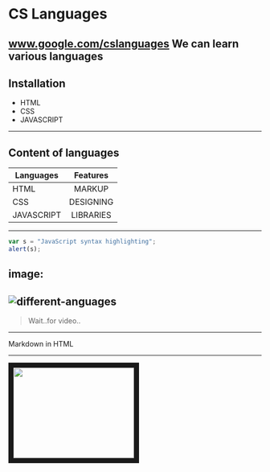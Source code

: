 # CS Languages
www.google.com/cslanguages We can learn various languages
---
## Installation
+ HTML
+ CSS
+ JAVASCRIPT 
---

## Content of languages

| Languages    | Features      | 
| -------------|:-------------:| 
| HTML         | MARKUP        | 
| CSS          | DESIGNING     |   
| JAVASCRIPT   | LIBRARIES     |  

---
```javascript
var s = "JavaScript syntax highlighting";
alert(s);
```
 
image:
---
![different-anguages](https://user-images.githubusercontent.com/128279240/233010434-820d792a-563d-483a-8c0b-d5c647085921.png)
---

> Wait..for video..
 ---
 <dl>
 <dt>Markdown in HTML</dt>

</dl>

***
<a href="http://[www.youtube.com/watch?feature=player_embedded&v=YOUTUBE_VIDEO_ID_HERE](https://www.youtube.com/watch?v=EGQh5SZctaE)
" target="_blank"><img src="![download](https://user-images.githubusercontent.com/128279240/233014597-d2129715-cc75-4c6c-bda3-474346230b25.png)
" 
 width="240" height="180" border="10" /></a>






